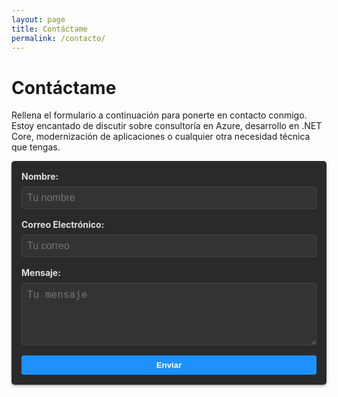 ```yaml
---
layout: page
title: Contáctame
permalink: /contacto/
---
```


# Contáctame

Rellena el formulario a continuación para ponerte en contacto conmigo. Estoy encantado de discutir sobre consultoría en Azure, desarrollo en .NET Core, modernización de aplicaciones o cualquier otra necesidad técnica que tengas.

<form action="https://formspree.io/f/xblyaqaw" method="POST" style="display: flex; flex-direction: column; gap: 1rem; max-width: 500px; margin: 0 auto; padding: 1rem; background-color: #2a2a2a; border-radius: 5px; box-shadow: 0 2px 4px rgba(0, 0, 0, 0.3);">
  <div style="display: flex; flex-direction: column; gap: 0.5rem;">
    <label for="name" style="font-weight: bold; color: #e0e0e0;">Nombre:</label>
    <input type="text" id="name" name="name" placeholder="Tu nombre" required style="padding: 0.5rem; border: 1px solid #444; border-radius: 4px; background-color: #333; color: #e0e0e0; font-size: 1rem;">
  </div>
  <div style="display: flex; flex-direction: column; gap: 0.5rem;">
    <label for="email" style="font-weight: bold; color: #e0e0e0;">Correo Electrónico:</label>
    <input type="email" id="email" name="email" placeholder="Tu correo" required style="padding: 0.5rem; border: 1px solid #444; border-radius: 4px; background-color: #333; color: #e0e0e0; font-size: 1rem;">
  </div>
  <div style="display: flex; flex-direction: column; gap: 0.5rem;">
    <label for="message" style="font-weight: bold; color: #e0e0e0;">Mensaje:</label>
    <textarea id="message" name="message" placeholder="Tu mensaje" required style="padding: 0.5rem; border: 1px solid #444; border-radius: 4px; background-color: #333; color: #e0e0e0; font-size: 1rem; min-height: 100px; resize: vertical;"></textarea>
  </div>
  <button type="submit" style="padding: 0.5rem 1rem; border: none; border-radius: 4px; background-color: #1e90ff; color: #fff; font-weight: bold; cursor: pointer; transition: background-color 0.3s;">Enviar</button>
</form>